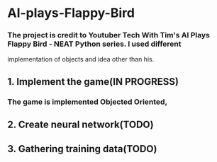# AI-plays-Flappy-Bird
### The project is credit to Youtuber Tech With Tim's AI Plays Flappy Bird - NEAT Python series. I used different
implementation of objects and idea other than his. 
## 1. Implement the game(IN PROGRESS)
### The game is implemented Objected Oriented,
## 2. Create neural network(TODO)
## 3. Gathering training data(TODO)
